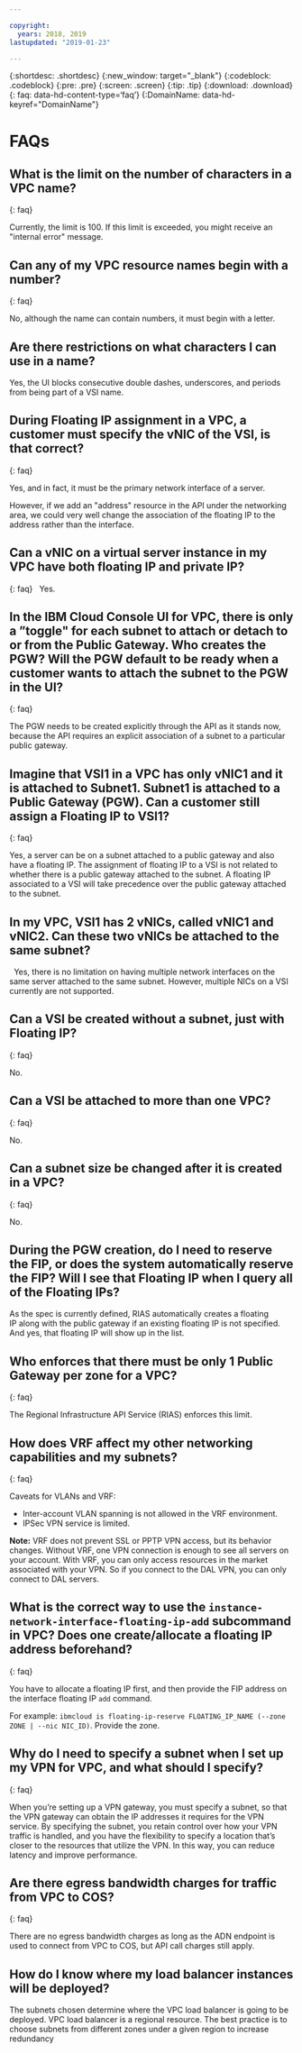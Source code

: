 ```yaml
---

copyright:
  years: 2018, 2019
lastupdated: "2019-01-23"

---
```


{:shortdesc: .shortdesc}
{:new_window: target="_blank"}
{:codeblock: .codeblock}
{:pre: .pre}
{:screen: .screen}
{:tip: .tip}
{:download: .download}
{: faq: data-hd-content-type=‘faq’}
{:DomainName: data-hd-keyref="DomainName"}


# FAQs

## What is the limit on the number of characters in a VPC name?
{: faq}

Currently, the limit is 100. If this limit is exceeded, you might receive an "internal error" message.

## Can any of my VPC resource names begin with a number?
{: faq}

No, although the name can contain numbers, it must begin with a letter.

## Are there restrictions on what characters I can use in a name?

Yes, the UI blocks consecutive double dashes, underscores, and periods from being part of a VSI name.


## During Floating IP assignment in a VPC, a customer must specify the vNIC of the VSI, is that correct?
{: faq}

Yes, and in fact, it must be the primary network interface of a server.

However, if we add an "address" resource in the API under the networking area, we could very well change the association of the floating IP to the address rather than the interface.

## Can a vNIC on a virtual server instance in my VPC have both floating IP and private IP?
{: faq}
 
Yes.

## In the IBM Cloud Console UI for VPC, there is only a ”toggle" for each subnet to attach or detach to or from the Public Gateway. Who creates the PGW? Will the PGW default to be ready when a customer wants to attach the subnet to the PGW in the UI?
{: faq}

The PGW needs to be created explicitly through the API as it stands now, because the API requires an explicit association of a subnet to a particular public gateway.

## Imagine that VSI1 in a VPC has only vNIC1 and it is attached to Subnet1. Subnet1 is attached to a Public Gateway (PGW). Can a customer still assign a Floating IP to VSI1?
{: faq}

Yes, a server can be on a subnet attached to a public gateway and also have a floating IP. The assignment of floating IP to a VSI is not related to whether there is a public gateway attached to the subnet. A floating IP associated to a VSI will take precedence over the public gateway attached to the subnet.

## In my VPC, VSI1 has 2 vNICs, called vNIC1 and vNIC2. Can these two vNICs be attached to the same subnet?
 
Yes, there is no limitation on having multiple network interfaces on the same server attached to the same subnet. However, multiple NICs on a VSI currently are not supported.

## Can a VSI be created without a subnet, just with Floating IP?
{: faq}

No.

## Can a VSI be attached to more than one VPC?
{: faq}

No.

## Can a subnet size be changed after it is created in a VPC?
{: faq}

No.

## During the PGW creation, do I need to reserve the FIP, or does the system automatically reserve the FIP? Will I see that Floating IP when I query all of the Floating IPs?

As the spec is currently defined, RIAS automatically creates a floating IP along with the public gateway if an existing floating IP is not specified. And yes, that floating IP will show up in the list.

## Who enforces that there must be only 1 Public Gateway per zone for a VPC?
{: faq}

The Regional Infrastructure API Service (RIAS) enforces this limit.

## How does VRF affect my other networking capabilities and my subnets?
{: faq}

Caveats for VLANs and VRF:

* Inter-account VLAN spanning is not allowed in the VRF environment.
* IPSec VPN service is limited.

**Note:** VRF does not prevent SSL or PPTP VPN access, but its behavior changes. Without VRF, one VPN connection is enough to see all servers on your account. With VRF, you can only access resources in the market associated with your VPN. So if you connect to the DAL VPN, you can only connect to DAL servers.

## What is the correct way to use the `instance-network-interface-floating-ip-add` subcommand in VPC? Does one create/allocate a floating IP address beforehand?
{: faq}

 You have to allocate a floating IP first, and then provide the FIP address on the interface floating IP `add` command.

 For example: `ibmcloud is floating-ip-reserve FLOATING_IP_NAME (--zone ZONE | --nic NIC_ID)`. Provide the zone.

 ## Why do I need to specify a subnet when I set up my VPN for VPC, and what should I specify?
 {: faq}

When you’re setting up a VPN gateway, you must specify a subnet, so that the VPN gateway can obtain the IP addresses it requires for the VPN service. By specifying the subnet, you retain control over how your VPN traffic is handled, and you have the flexibility to specify a location that’s closer to the resources that utilize the VPN. In this way, you can reduce latency and improve performance. 

## Are there egress bandwidth charges for traffic from VPC to COS?
{: faq}

There are no egress bandwidth charges as long as the ADN endpoint is used to connect from VPC to COS, but API call charges still apply.

## How do I know where my load balancer instances will be deployed?

The subnets chosen determine where the VPC load balancer is going to be deployed. VPC load balancer is a regional resource. The best practice is to choose subnets from different zones under a given region to increase redundancy
